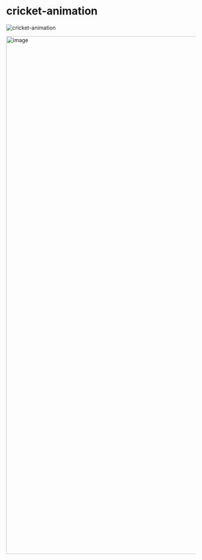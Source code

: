 # cricket-animation

![cricket-animation](https://user-images.githubusercontent.com/55896761/176841069-915f4fc8-e4e4-46dc-a8ee-b7a41b5cc3e6.gif)

<img width="1379" alt="image" src="https://user-images.githubusercontent.com/55896761/176841092-3e9c197d-f1b1-4dfd-a8ae-f42926b09e05.png">
